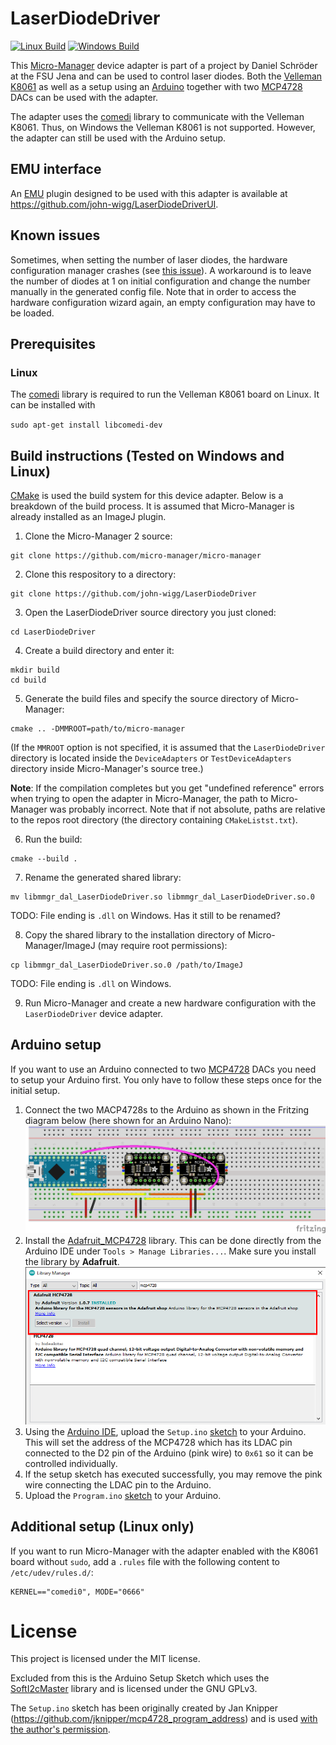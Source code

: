 # LaserDiodeDriver

[![Linux Build](https://github.com/john-wigg/LaserDiodeDriver/workflows/linux%20build/badge.svg)](https://github.com/john-wigg/LaserDiodeDriver/actions)
[![Windows Build](https://github.com/john-wigg/LaserDiodeDriver/workflows/windows%20build/badge.svg)](https://github.com/john-wigg/LaserDiodeDriver/actions)

This [Micro-Manager](https://github.com/micro-manager/micro-manager) device adapter is part of a project by Daniel Schröder at the FSU Jena and can be used to control laser diodes. Both the [Velleman K8061](https://www.velleman.eu/products/view/?lang=en&id=364910) as well as a setup using an [Arduino](https://www.arduino.cc/) together with two [MCP4728](https://www.adafruit.com/product/4470) DACs can be used with the adapter.

The adapter uses the [comedi](https://www.comedi.org/) library to communicate with the Velleman K8061. Thus, on Windows the Velleman K8061 is not supported. However, the adapter can still be used with the Arduino setup.

## EMU interface

An [EMU](https://micro-manager.org/wiki/EMU) plugin designed to be used with this adapter is available at https://github.com/john-wigg/LaserDiodeDriverUI.

## Known issues

Sometimes, when setting the number of laser diodes, the hardware configuration manager crashes (see [this issue](https://github.com/john-wigg/LaserDiodeDriver/issues/1)). A workaround is to leave the number of diodes at 1 on initial configuration and change the number manually in the generated config file. Note that in order to access the hardware configuration wizard again, an empty configuration may have to be loaded.

## Prerequisites

### Linux

The [comedi](https://www.comedi.org/) library is required to run the Velleman K8061 board on Linux. It can be installed with

`sudo apt-get install libcomedi-dev`


## Build instructions (Tested on Windows and Linux)

[CMake](https://cmake.org/) is used the build system for this device adapter. Below is a breakdown of the build process. It is assumed that Micro-Manager is already installed as an ImageJ plugin.

1. Clone the Micro-Manager 2 source:
```
git clone https://github.com/micro-manager/micro-manager
```

2. Clone this respository to a directory:
```
git clone https://github.com/john-wigg/LaserDiodeDriver
```

3. Open the LaserDiodeDriver source directory you just cloned:
```
cd LaserDiodeDriver
```

4. Create a build directory and enter it:
```
mkdir build
cd build
```

5. Generate the build files and specify the source directory of Micro-Manager:
```
cmake .. -DMMROOT=path/to/micro-manager
```
(If the `MMROOT` option is not specified, it is assumed that the `LaserDiodeDriver` directory is located inside the `DeviceAdapters` or `TestDeviceAdapters` directory inside Micro-Manager's source tree.)

**Note**: If the compilation completes but you get "undefined reference" errors when trying to open the adapter in Micro-Manager, the path to Micro-Manager was probably incorrect. Note that if not absolute, paths are relative to the repos root directory (the directory containing `CMakeListst.txt`).

6. Run the build:
```
cmake --build .
```

7. Rename the generated shared library:
```
mv libmmgr_dal_LaserDiodeDriver.so libmmgr_dal_LaserDiodeDriver.so.0
```

TODO: File ending is `.dll` on Windows. Has it still to be renamed?

8. Copy the shared library to the installation directory of Micro-Manager/ImageJ (may require root permissions):
```
cp libmmgr_dal_LaserDiodeDriver.so.0 /path/to/ImageJ
```

TODO: File ending is `.dll` on Windows.

9. Run Micro-Manager and create a new hardware configuration with the `LaserDiodeDriver` device adapter.

## Arduino setup

If you want to use an Arduino connected to two [MCP4728](https://learn.adafruit.com/adafruit-mcp4728-i2c-quad-dac) DACs you need to setup your Arduino first. You only have to follow these steps once for the initial setup.

1. Connect the two MACP4728s to the Arduino as shown in the Fritzing diagram below (here shown for an Arduino Nano):
![](media/fritzings/arduino_breadboard.png)
2. Install the [Adafruit_MCP4728](https://github.com/adafruit/Adafruit_MCP4728) library. This can be done directly from the Arduino IDE under `Tools > Manage Libraries...`. Make sure you install the library by **Adafruit**.
![](media/library_manager.png)
1. Using the [Arduino IDE](https://www.arduino.cc/en/software), upload the `Setup.ino` [sketch](arduino_sketches/Setup.ino) to your Arduino. This will set the address of the MCP4728 which has its LDAC pin connected to the D2 pin of the Arduino (pink wire) to `0x61` so it can be controlled individually.
1. If the setup sketch has executed successfully, you may remove the pink wire connecting the LDAC pin to the Arduino.
1. Upload the `Program.ino` [sketch](arduino_sketches/Program.ino) to your Arduino.

## Additional setup (Linux only)

If you want to run Micro-Manager with the adapter enabled with the K8061 board without `sudo`, add a `.rules` file with the following content to `/etc/udev/rules.d/`:

```
KERNEL=="comedi0", MODE="0666"
```

# License

This project is licensed under the MIT license.

Excluded from this is the Arduino Setup Sketch which uses the [SoftI2cMaster](https://github.com/TrippyLighting/SoftI2cMaster) library and is licensed under the GNU GPLv3.

The `Setup.ino` sketch has been originally created by Jan Knipper (https://github.com/jknipper/mcp4728_program_address) and is used [with the author's permission](https://github.com/jknipper/mcp4728_program_address/issues/1).